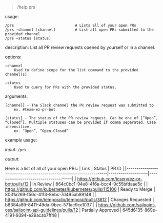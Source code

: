 > /help prs

usage: 

	/prs 							# Lists all of your open PRs
	/prs —channel [channel]			# List all open PRs submitted to the provided channel
	/prs —status [status]
	
description: List all PR review requests opened by yourself or in a channel.

options:

	—channel
		Used to define scope for the list command to the provided channel(s)

	—status
		Used to query for PRs with the provided status.

arguments:

	[channel] - The Slack channel the PR review request was submitted to
		ex. #team-ez-pr-bot

	[status] - The status of the PR review request. Can be one of [“Open”, “Closed”]. Multiple statuses can be provided if comma separated. Case insensitive.
		ex. “Open”, “Open,Closed”


example usage:

*input:* `/prs`

*output*:

Here is a list of all of your open PRs:
| Link                                                               | Status             | PR ID                                |
|--------------------------------------------------------------------|--------------------|--------------------------------------|
| https://github.com/jcserv/ez-pr-bot/pulls/12                       | In Review          | 864c0bc1-94e8-4f6a-bcc4-9c55bfdaae5c |
| https://github.com/kubernetes/kubernetes/pulls/115100              | Ready to Merge     | 8031a269-f56c-4113-8ebc-7d495ab89148 |
| https://github.com/temporalio/temporal/pulls/3812                  | Changes Requested  | b8384a89-8411-49da-9bec-571ac9ce1037 |
| https://github.com/sailpoint-oss/sailpoint-api-guidelines/pulls/12 | Partially Approved | 645d6135-869e-4191-9394-e29acab7ff48 |
	
